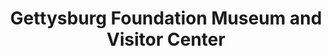 ---
layout: repo
title: "Gettysburg Foundation Museum and Visitor Center"
id: 14015
permalink: repos/14015/
---